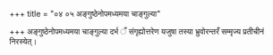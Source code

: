 +++
title = "०४ ०५ अङ्गुष्ठेनोपमध्यमया चाङ्गुल्या"

+++
अङ्गुष्ठेनोपमध्यमया चाङ्गुल्या दर्भ ँ संगृह्योत्तरेण यजुषा तस्या भ्रुवोरन्तरँ सम्मृज्य प्रतीचीनं निरस्येत्।
